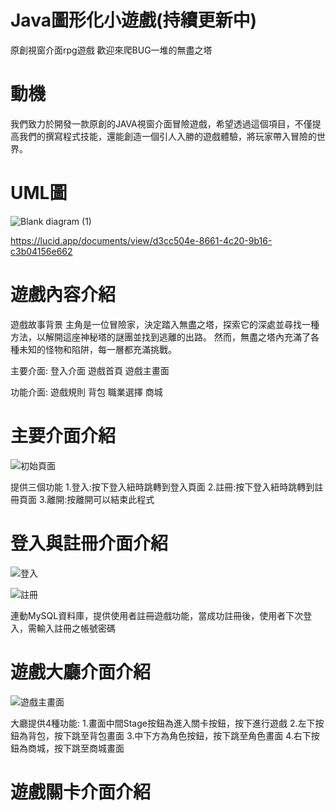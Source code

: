 # Java圖形化小遊戲(持續更新中)
原創視窗介面rpg遊戲
歡迎來爬BUG一堆的無盡之塔


# 動機
我們致力於開發一款原創的JAVA視窗介面冒險遊戲，希望透過這個項目，不僅提高我們的撰寫程式技能，還能創造一個引人入勝的遊戲體驗，將玩家帶入冒險的世界。

# UML圖
![Blank diagram (1)](https://github.com/eric-jhu/TeamJavaProject/assets/140996895/c6b54996-52c7-4ffe-9b3f-ea6bedc71ca3)


https://lucid.app/documents/view/d3cc504e-8661-4c20-9b16-c3b04156e662



# 遊戲內容介紹

  遊戲故事背景
        主角是一位冒險家，決定踏入無盡之塔，探索它的深處並尋找一種方法，以解開這座神秘塔的謎團並找到逃離的出路。
        然而，無盡之塔內充滿了各種未知的怪物和陷阱，每一層都充滿挑戰。

  主要介面:
    登入介面
    遊戲首頁
    遊戲主畫面

  功能介面:
    遊戲規則
    背包
    職業選擇
    商城

# 主要介面介紹

![初始頁面](https://github.com/eric-jhu/TeamJavaProject/assets/65153061/5c7f251f-4589-4f2b-81a5-247bd186e482)

 提供三個功能
    1.登入:按下登入紐時跳轉到登入頁面
    2.註冊:按下登入紐時跳轉到註冊頁面
    3.離開:按離開可以結束此程式

# 登入與註冊介面介紹 

![登入](https://github.com/eric-jhu/TeamJavaProject/assets/65153061/68b9ccb5-bf81-4520-a962-3c206973ca99)

![註冊](https://github.com/eric-jhu/TeamJavaProject/assets/65153061/d4a00fbe-c5fd-438b-a1e4-b42433bbef92)

連動MySQL資料庫，提供使用者註冊遊戲功能，當成功註冊後，使用者下次登入，需輸入註冊之帳號密碼

# 遊戲大廳介面介紹

![遊戲主畫面](https://github.com/eric-jhu/TeamJavaProject/assets/65153061/62b70dde-25f0-4e0d-b332-63f6b0df03dc)

  大廳提供4種功能:
    1.畫面中間Stage按鈕為進入關卡按鈕，按下進行遊戲
    2.左下按鈕為背包，按下跳至背包畫面
    3.中下方為角色按鈕，按下跳至角色畫面
    4.右下按鈕為商城，按下跳至商城畫面

# 遊戲關卡介面介紹

    
  
      

